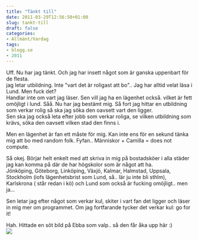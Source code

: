 ```yaml
---
title: "Tänkt till"
date: 2011-03-29T12:56:50+01:00
slug: tankt-till
draft: false
categories:
- Allmänt/Vardag
tags:
- blogg.se
- 2011
---
```

Uff. Nu har jag tänkt. Och jag har insett något som är ganska uppenbart för de flesta.  
jag letar utbildning. Inte "vart det är roligast att bo".. Jag har alltid velat läsa i Lund. Men fuck det?  
Handlar inte om vart jag läser. Sen vill jag ha en lägenhet också. vilket är fett omöjligt i lund. Såå. Nu har jag bestämt mig. Så fort jag hittar en utbildning som verkar rolig så ska jag söka den oavsett vart den ligger.  
Sen ska jag också leta efter jobb som verkar roliga, se vilken utbildning som krävs, söka den oavsett vilken stad den finns i.  
  
Men en lägenhet är fan ett måste för mig. Kan inte ens för en sekund tänka mig att bo med random folk. Fyfan.. Människor + Camilla = does not compute.  
  
Så okej. Börjar helt enkelt med att skriva in mig på bostadsköer i alla städer jag kan komma på där de har högskolor som är något att ha.  
Jönköping, Göteborg, Linköping, Växjö, Kalmar, Halmstad, Uppsala, Stockholm (iofs lägenhetsbrist som Lund, så.. lär ju inte bli sthlm), Karlskrona ( står redan i kö) och Lund som också är fucking omöjligt.. men ja...  
  
Sen letar jag efter något som verkar kul, skiter i vart fan det ligger och läser in mig mer om programmet. Om jag fortfarande tycker det verkar kul: go for it!  
  
  
Hah. Hittade en söt bild på Ebba som valp.. så den får åka upp här :)  
![](/assets/images/blogg.se/ebbaaa_140149614.jpg)